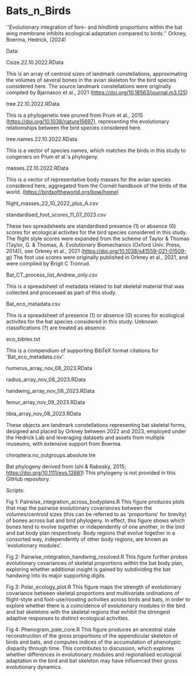 # Bats_n_Birds

''Evolutionary integration of fore- and 
hindlimb proportions within the bat wing membrane 
inhibits ecological adaptation compared to birds.''
Orkney, Boerma, Hedrick, (2024)

Data: 

Csize.22.10.2022.RData

This is an array of centroid sizes of landmark constellations, approximating the volumes of several bones
in the avian skeleton for the bird species considered here. 
The source landmark constellations were originally compiled by Bjarnason et al., 2021
(https://doi.org/10.18563/journal.m3.125)

tree.22.10.2022.RData

This is a phylogenetic tree pruned from Prum et al., 2015 (https://doi.org/10.1038/nature15697), 
representing the evolutionary relationships between the bird species considered here.

tree.names.22.10.2022.RData

This is a vector of species names, which matches the birds in this study to congeners on Prum et al.'s phylogeny. 

masses.22.10.2022.RData

This is a vector of representative body masses for the avian species considered here, 
aggregated from the Cornell handbook of the birds of the world. (https://birdsoftheworld.org/bow/home)

flight_masses_22_10_2022_plus_A.csv

standardised_foot_scores_11_07_2023.csv

These two spreadsheets are standardised presence (1) or absence (0) scores for ecological activites for the 
bird species considered in this study. The flight style scores were expanded from the scheme of Taylor & Thomas
(Taylor, G. & Thomas, A. Evolutionary Biomechanics (Oxford Univ. Press, 2014)), see Orkney et al., 2021 (https://doi.org/10.1038/s41559-021-01509-w)
The foot use scores were originally published in Orkney et al., 2021, and were compiled by Brigit C Tronrud. 

Bat_CT_process_list_Andrew_only.csv

This is a spreadsheet of metadata related to bat skeletal material that was collected and processed
as part of this study.

Bat_eco_metadata.csv

This is a spreadsheet of presence (1) or absence (0) scores for ecological activites for the bat
species considered in this study. Unknown classifications (?) are treated as absence. 

eco_bibtex.txt

This is a compendium of supporting BibTeX format citations for 'Bat_eco_metadata.csv'.

humerus_array_nov_08_2023.RData

radius_array_nov_08_2023.RData

handwing_array_nov_08_2023.RData

femur_array_nov_08_2023.RData

tibia_array_nov_08_2023.RData

These objects are landmark constellations representing bat skeletal forms, designed and placed by Orkney between 2022 and 2023, 
employed under the Hedrick Lab and leveraging datasets and assets from multiple museums, with extensive support from Boerma.

chiroptera.no_outgroups.absolute.tre 

Bat phylogeny derived from (shi & Rabosky, 2015; https://doi.org/10.1111/evo.12681) This phylogeny is not provided in this GitHub repository.

Scripts: 

Fig 1: Pairwise_integration_across_bodyplans.R
This figure produces plots that map the pairwise evolutionary covariances between the volumes/centroid sizes (this can be referred to as 'proportions' for brevity) of bones across
bat and bird phylogeny. 
In effect, this figure shows which bones tend to evolve together or independently of one another, in the bird and bat body plan respectively. Body regions that evolve together 
in a consorted way, independently of other body regions, are known as 'evolutionary modules'. 

Fig 2: Pairwise_integration_handwing_resolved.R
This figure further probes evolutionary covariances of skeletal proportions within the bat body plan, exploring whether additional insight is gained by subdividing the bat handwing
into its major supporting digits. 

Fig 3: Polar_ecology_plot.R
This figure maps the strength of evolutionary covariance between skeletal proportions and multivariate ordinations of flight-style and foot-use/roosting activities across birds and bats, 
in order to explore whether there is a coincidence of evolutionary modules in the bird and bat skeletons with the skeletal regions that exhibit the strongest adaptive responses to distinct
ecological activities. 

Fig 4: Phenogram_pale_core.R
This figure produces an ancestral state reconstruction of the gross proportions of the appendicular skeleton of birds and bats, and computes indices of the accumulation of phenotypic disparity through time. 
This contributes to discussion, which explores whether differences in evolutionary modules and regionalised ecological adaptation in the bird and bat skeleton may have influenced their gross evolutionary dynamics. 
